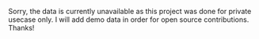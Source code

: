 Sorry, the data is currently unavailable as this project was done for private usecase only. I will add demo data in order for open source contributions. Thanks!